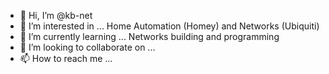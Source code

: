 - 👋 Hi, I’m @kb-net
- 👀 I’m interested in ... Home Automation (Homey) and Networks (Ubiquiti)
- 🌱 I’m currently learning ... Networks building and programming
- 💞️ I’m looking to collaborate on ... 
- 📫 How to reach me ... 

<!---
kb-net/kb-net is a ✨ special ✨ repository because its `README.md` (this file) appears on your GitHub profile.
You can click the Preview link to take a look at your changes.
--->
